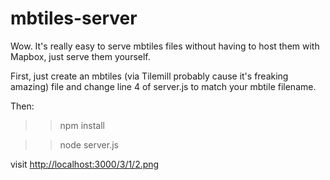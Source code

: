 mbtiles-server
==============

Wow. It's really easy to serve mbtiles files without having to host them with Mapbox, just serve them yourself.  

First, just create an mbtiles (via Tilemill probably cause it's freaking amazing) file and change line 4 of server.js to match your mbtile filename. 

Then: 

> >npm install

> >node server.js 

visit [http://localhost:3000/3/1/2.png](http://localhost:3000/3/1/2.png)
